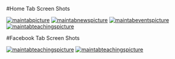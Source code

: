 #Home Tab Screen Shots

[![maintabpicture](http://willhindenburg.files.wordpress.com/2012/07/maintab-small1.png)](http://willhindenburg.files.wordpress.com/2012/07/maintab4.png)
[![maintabnewspicture](http://willhindenburg.files.wordpress.com/2012/07/maintab-news-small.png)](http://willhindenburg.files.wordpress.com/2012/07/maintab-news.png)
[![maintabeventspicture](http://willhindenburg.files.wordpress.com/2012/07/maintab-events-small.png)](http://willhindenburg.files.wordpress.com/2012/07/maintab-events.png)
[![maintabteachingspicture](http://willhindenburg.files.wordpress.com/2012/07/maintab-teachings-small.png)](http://willhindenburg.files.wordpress.com/2012/07/maintab-teachings.png)

#Facebook Tab Screen Shots

[![maintabteachingspicture](http://willhindenburg.files.wordpress.com/2012/07/facebooktab-small.png)](http://willhindenburg.files.wordpress.com/2012/07/facebooktab.png)
[![maintabteachingspicture](http://willhindenburg.files.wordpress.com/2012/07/facebooktab-comments-small.png)](http://willhindenburg.files.wordpress.com/2012/07/facebooktab-comments.png)

